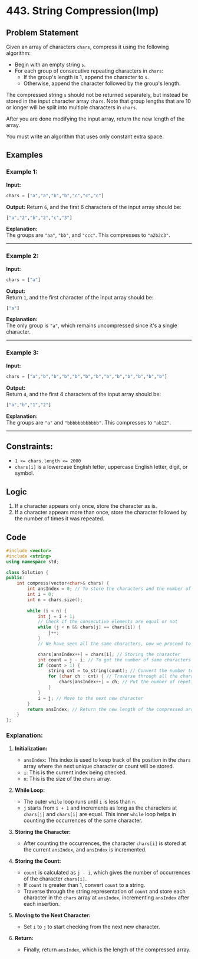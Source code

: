 # 443. String Compression(Imp)

## Problem Statement
Given an array of characters `chars`, compress it using the following algorithm:

- Begin with an empty string `s`.
- For each group of consecutive repeating characters in `chars`:
  - If the group's length is 1, append the character to `s`.
  - Otherwise, append the character followed by the group's length.

The compressed string `s` should not be returned separately, but instead be stored in the input character array `chars`. Note that group lengths that are 10 or longer will be split into multiple characters in `chars`.

After you are done modifying the input array, return the new length of the array.

You must write an algorithm that uses only constant extra space.

## Examples

### Example 1:
**Input:** 
```python
chars = ["a","a","b","b","c","c","c"]
```

**Output:** 
Return `6`, and the first 6 characters of the input array should be: 
```python
["a","2","b","2","c","3"]
```

**Explanation:**  
The groups are `"aa"`, `"bb"`, and `"ccc"`. This compresses to `"a2b2c3"`.

---

### Example 2:
**Input:** 
```python
chars = ["a"]
```

**Output:**  
Return `1`, and the first character of the input array should be: 
```python
["a"]
```

**Explanation:**  
The only group is `"a"`, which remains uncompressed since it's a single character.

---

### Example 3:
**Input:** 
```python
chars = ["a","b","b","b","b","b","b","b","b","b","b","b","b"]
```

**Output:**  
Return `4`, and the first 4 characters of the input array should be: 
```python
["a","b","1","2"]
```

**Explanation:**  
The groups are `"a"` and `"bbbbbbbbbbbb"`. This compresses to `"ab12"`.

---

## Constraints:
- `1 <= chars.length <= 2000`
- `chars[i]` is a lowercase English letter, uppercase English letter, digit, or symbol.


## Logic

1.	If a character appears only once, store the character as is.
2.	If a character appears more than once, store the character followed by the number of times it was repeated.
 

## Code

```cpp
#include <vector>
#include <string>
using namespace std;

class Solution {
public:
    int compress(vector<char>& chars) {
        int ansIndex = 0; // To store the characters and the number of times they have repeated
        int i = 0;
        int n = chars.size();
        
        while (i < n) {
            int j = i + 1;
            // Check if the consecutive elements are equal or not
            while (j < n && chars[j] == chars[i]) {
                j++;
            }
            // We have seen all the same characters, now we proceed to the next character

            chars[ansIndex++] = chars[i]; // Storing the character
            int count = j - i; // To get the number of same characters
            if (count > 1) {
                string cnt = to_string(count); // Convert the number to a string
                for (char ch : cnt) { // Traverse through all the characters of the string representation of count
                    chars[ansIndex++] = ch; // Put the number of repetitions in the array
                }
            }
            i = j; // Move to the next new character
        }
        return ansIndex; // Return the new length of the compressed array
    }
};
```

### Explanation:
1. **Initialization:**
   - `ansIndex`: This index is used to keep track of the position in the `chars` array where the next unique character or count will be stored.
   - `i`: This is the current index being checked.
   - `n`: This is the size of the `chars` array.

2. **While Loop:**
   - The outer `while` loop runs until `i` is less than `n`.
   - `j` starts from `i + 1` and increments as long as the characters at `chars[j]` and `chars[i]` are equal. This inner `while` loop helps in counting the occurrences of the same character.

3. **Storing the Character:**
   - After counting the occurrences, the character `chars[i]` is stored at the current `ansIndex`, and `ansIndex` is incremented.

4. **Storing the Count:**
   - `count` is calculated as `j - i`, which gives the number of occurrences of the character `chars[i]`.
   - If `count` is greater than 1, convert `count` to a string.
   - Traverse through the string representation of `count` and store each character in the `chars` array at `ansIndex`, incrementing `ansIndex` after each insertion.

5. **Moving to the Next Character:**
   - Set `i` to `j` to start checking from the next new character.

6. **Return:**
   - Finally, return `ansIndex`, which is the length of the compressed array.


